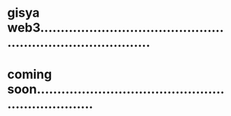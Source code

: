 # gisya web3................................................................................
# coming soon...................................................................
